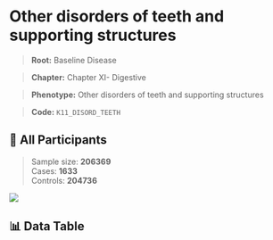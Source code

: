 # Other disorders of teeth and supporting structures

> **Root:** Baseline Disease  

> **Chapter:** Chapter XI- Digestive  

> **Phenotype:** Other disorders of teeth and supporting structures  

> **Code:** `K11_DISORD_TEETH`

## 🧪 All Participants  
> Sample size: **206369**  
> Cases: **1633**  
> Controls: **204736**
<img src="/Sensitive/Figures/ALL/Incidence/K11_DISORD_TEETH.png"/>

## 📊 Data Table
<CsvTableMRF src="/Sensitive/Data/ALL/Incidence/COX_K11_DISORD_TEETH.csv"/>

